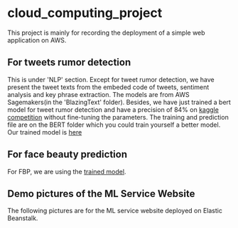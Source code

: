 # cloud_computing_project
  This project is mainly for recording the deployment of a simple web application on AWS.

## For tweets rumor detection
  This is under 'NLP' section. Except for tweet rumor detection, we have present the tweet texts from the embeded code of tweets, sentiment analysis and key phrase extraction. The models are from AWS Sagemakers(in the 'BlazingText' folder). Besides, we have just trained a bert model for tweet rumor detection and have a precision of 84% on [kaggle competition](https://www.kaggle.com/c/nlp-getting-started) without fine-tuning the parameters. The training and prediction file are on the BERT folder which you could train yourself a better model. Our trained model is [here](https://drive.google.com/file/d/1NlNkaEHokLfyps-LHfiRhVTOy9qK8ErO/view?usp=sharing)

## For face beauty prediction
  For FBP, we are using the [trained model](https://drive.google.com/file/d/1fJa2CcBoiHPTRQww9V7eO4Mu-Ey6LOEf/view?usp=sharing). 
  
  
## Demo pictures of the ML Service Website
  The following pictures are for the ML service website deployed on Elastic Beanstalk.
